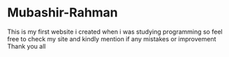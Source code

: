 # Mubashir-Rahman
This is my first website i created when i was studying programming
so feel free to check my site and kindly mention if any mistakes or improvement
Thank you all 
